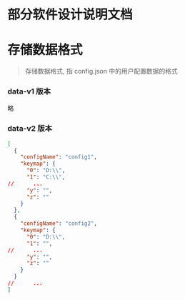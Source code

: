 # 部分软件设计说明文档

# 存储数据格式

> 存储数据格式, 指 config.json 中的用户配置数据的格式

### data-v1 版本

略

### data-v2 版本

```json
[
  {
    "configName": "config1",
    "keymap": {
      "0": "D:\\",
      "1": "C:\\",
//      ...
      "y": "",
      "z": ""
    }
  },
  {
    "configName": "config2",
    "keymap": {
      "0": "D:\\",
      "1": "",
//      ...
      "y": "",
      "z": ""
    }
  }
//      ...
]
```
